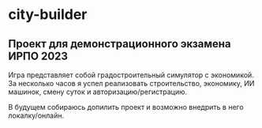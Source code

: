city-builder
===
Проект для демонстрационного экзамена ИРПО 2023
---
Игра представляет собой градостроительный симулятор с экономикой. За несколько часов я успел реализовать строительство, экономику, ИИ машинок, смену суток и авторизацию/регистрацию.

В будущем собираюсь допилить проект и возможно внедрить в него локалку/онлайн.

